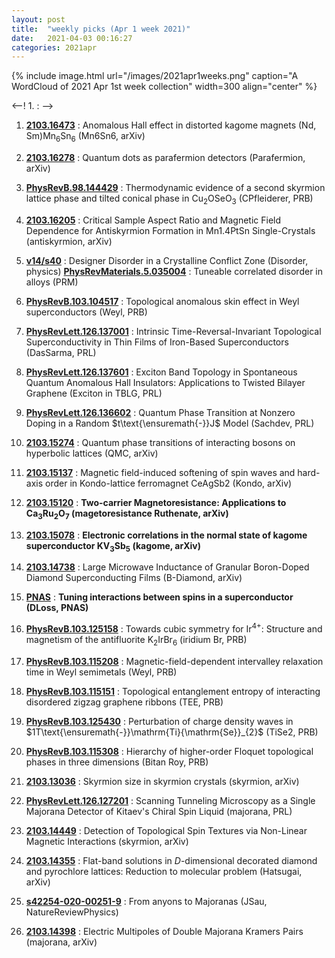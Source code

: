 ```yaml
---
layout: post
title:  "weekly picks (Apr 1 week 2021)"
date:   2021-04-03 00:16:27
categories: 2021apr
---
```


{% include image.html url="/images/2021apr1weeks.png" caption="A WordCloud of 2021 Apr 1st week collection" width=300 align="center" %}


<--! 1. **[]()** : -->


1. **[2103.16473](http://arxiv.org/abs/2103.16473)** : Anomalous Hall effect in distorted kagome magnets (Nd, Sm)Mn$_6$Sn$_6$ (Mn6Sn6, arXiv)

1. **[2103.16278](http://arxiv.org/abs/2103.16278)** : Quantum dots as parafermion detectors (Parafermion, arXiv)

1. **[PhysRevB.98.144429](https://link.aps.org/doi/10.1103/PhysRevB.98.144429)** : Thermodynamic evidence of a second skyrmion lattice phase and tilted conical phase in ${\mathrm{Cu}}_{2}{\mathrm{OSeO}}_{3}$ (CPfleiderer, PRB)

1. **[2103.16205](http://arxiv.org/abs/2103.16205)** : Critical Sample Aspect Ratio and Magnetic Field Dependence for Antiskyrmion Formation in Mn1.4PtSn Single-Crystals (antiskyrmion, arXiv)



1. **[v14/s40](https://physics.aps.org/articles/v14/s40)** : Designer Disorder in a Crystalline Conflict Zone (Disorder, physics) **[PhysRevMaterials.5.035004](https://link.aps.org/doi/10.1103/PhysRevMaterials.5.035004)** : Tuneable correlated disorder in alloys (PRM) 

1. **[PhysRevB.103.104517](https://link.aps.org/doi/10.1103/PhysRevB.103.104517)** : Topological anomalous skin effect in Weyl superconductors (Weyl, PRB)

1. **[PhysRevLett.126.137001](https://link.aps.org/doi/10.1103/PhysRevLett.126.137001)** : Intrinsic Time-Reversal-Invariant Topological Superconductivity in Thin Films of Iron-Based Superconductors (DasSarma, PRL)

1. **[PhysRevLett.126.137601](https://link.aps.org/doi/10.1103/PhysRevLett.126.137601)** : Exciton Band Topology in Spontaneous Quantum Anomalous Hall Insulators: Applications to Twisted Bilayer Graphene (Exciton in TBLG, PRL)

1. **[PhysRevLett.126.136602](https://link.aps.org/doi/10.1103/PhysRevLett.126.136602)** : Quantum Phase Transition at Nonzero Doping in a Random $t\text{\ensuremath{-}}J$ Model (Sachdev, PRL)


1. **[2103.15274](http://arxiv.org/abs/2103.15274)** : Quantum phase transitions of interacting bosons on hyperbolic lattices (QMC, arXiv)

1. **[2103.15137](http://arxiv.org/abs/2103.15137)** : Magnetic field-induced softening of spin waves and hard-axis order in Kondo-lattice ferromagnet CeAgSb2 (Kondo, arXiv)

1. **[2103.15120](http://arxiv.org/abs/2103.15120)** : **Two-carrier Magnetoresistance: Applications to Ca$_3$Ru$_2$O$_7$ (magetoresistance Ruthenate, arXiv)**

1. **[2103.15078](http://arxiv.org/abs/2103.15078)** : **Electronic correlations in the normal state of kagome superconductor KV$_3$Sb$_5$ (kagome, arXiv)**

1. **[2103.14738](http://arxiv.org/abs/2103.14738)** : Large Microwave Inductance of Granular Boron-Doped Diamond Superconducting Films (B-Diamond, arXiv)

1. **[PNAS](https://www.pnas.org/content/118/14/e2024837118)** : **Tuning interactions between spins in a superconductor (DLoss, PNAS)**



1. **[PhysRevB.103.125158](https://link.aps.org/doi/10.1103/PhysRevB.103.125158)** : Towards cubic symmetry for ${\mathrm{Ir}}^{4+}$: Structure and magnetism of the antifluorite ${\mathrm{K}}_{2}{\mathrm{IrBr}}_{6}$ (iridium Br, PRB)

1. **[PhysRevB.103.115208](https://link.aps.org/doi/10.1103/PhysRevB.103.115208)** : Magnetic-field-dependent intervalley relaxation time in Weyl semimetals (Weyl, PRB)

1. **[PhysRevB.103.115151](https://link.aps.org/doi/10.1103/PhysRevB.103.115151)** : Topological entanglement entropy of interacting disordered zigzag graphene ribbons (TEE, PRB)

1. **[PhysRevB.103.125430](https://link.aps.org/doi/10.1103/PhysRevB.103.125430)** : Perturbation of charge density waves in $1T\text{\ensuremath{-}}\mathrm{Ti}{\mathrm{Se}}_{2}$ (TiSe2, PRB)

1. **[PhysRevB.103.115308](https://link.aps.org/doi/10.1103/PhysRevB.103.115308)** : Hierarchy of higher-order Floquet topological phases in three dimensions (Bitan Roy, PRB)

1. **[2103.13036](https://arxiv.org/abs/2103.13036)** : Skyrmion size in skyrmion crystals (skyrmion, arXiv)

1. **[PhysRevLett.126.127201](https://link.aps.org/doi/10.1103/PhysRevLett.126.127201)** : Scanning Tunneling Microscopy as a Single Majorana Detector of Kitaev's Chiral Spin Liquid (majorana, PRL)

1. **[2103.14449](http://arxiv.org/abs/2103.14449)** : Detection of Topological Spin Textures via Non-Linear Magnetic Interactions (skyrmion, arXiv)

1. **[2103.14355](http://arxiv.org/abs/2103.14355)** : Flat-band solutions in $D$-dimensional decorated diamond and pyrochlore lattices: Reduction to molecular problem (Hatsugai, arXiv)

1. **[s42254-020-00251-9](https://www.nature.com/articles/s42254-020-00251-9)** : From anyons to Majoranas (JSau, NatureReviewPhysics)

1. **[2103.14398](http://arxiv.org/abs/2103.14398)** : Electric Multipoles of Double Majorana Kramers Pairs (majorana, arXiv)

